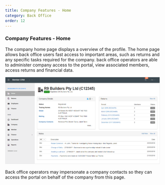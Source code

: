 ```yaml
---
title: Company Features - Home
category: Back Office
order: 12
---
```


### Company Features - Home

The company home page displays a overview of the profile. The home page allows back office users fast access to important areas, such as returns and any specific tasks required for the company. back office operators are able to administer company access to the portal, view associated members, access returns and financial data.

![Company Home](https://github.com/zacbaron/member_overview/raw/master/images/Back_Office/companyhome.png "Company Home")

Back office operators may impersonate a company contacts so they can access the portal on behalf of the company from this page.
